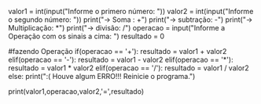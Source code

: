 valor1 = int(input("Informe o primero número: "))
valor2 = int(input("Informe o segundo número: "))
print("-> Soma : +")
print("-> subtração: -")
print("-> Multiplicação: *")
print("-> divisão: /")
operacao = input("Informe a Operação com os sinais a cima: ")
resultado = 0

#fazendo Operação
if(operacao == '+'):
  resultado = valor1 + valor2
elif(operacao == '-'):
  resultado = valor1 - valor2
elif(operacao == '*'):
  resultado = valor1 * valor2
elif(operacao == '/'):
  resultado = valor1 / valor2
else:
  print(":( Houve algum ERRO!!! Reinicie o programa.")
  
print(valor1,operacao,valor2,'=',resultado)
